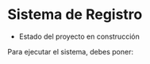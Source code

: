 <h1> Sistema de Registro</h1>

- Estado del proyecto en construcción

Para ejecutar el sistema, debes poner:

```npm Install react´´´
